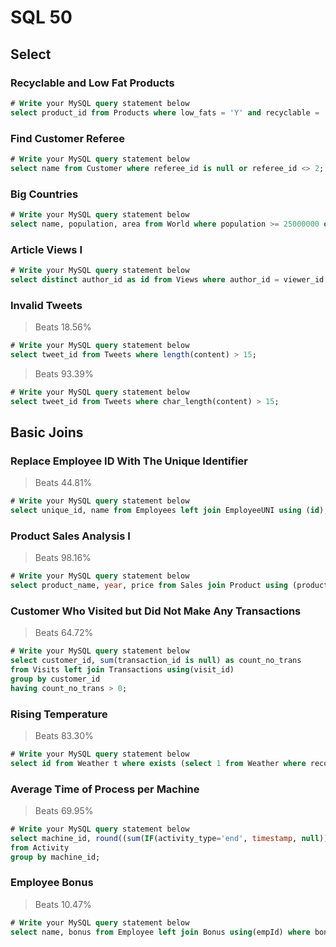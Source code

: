 # SQL 50

## Select

### Recyclable and Low Fat Products

```sql
# Write your MySQL query statement below
select product_id from Products where low_fats = 'Y' and recyclable = 'Y';
```

### Find Customer Referee

```sql
# Write your MySQL query statement below
select name from Customer where referee_id is null or referee_id <> 2;
```

### Big Countries

```sql
# Write your MySQL query statement below
select name, population, area from World where population >= 25000000 or area >= 3000000;
```

### Article Views I

```sql
# Write your MySQL query statement below
select distinct author_id as id from Views where author_id = viewer_id order by author_id;
```

### Invalid Tweets

> Beats 18.56%

```sql
# Write your MySQL query statement below
select tweet_id from Tweets where length(content) > 15;
```

> Beats 93.39%

```sql
# Write your MySQL query statement below
select tweet_id from Tweets where char_length(content) > 15;
```

## Basic Joins

### Replace Employee ID With The Unique Identifier

> Beats 44.81%

```sql
# Write your MySQL query statement below
select unique_id, name from Employees left join EmployeeUNI using (id);
```

### Product Sales Analysis I

> Beats 98.16%

```sql
# Write your MySQL query statement below
select product_name, year, price from Sales join Product using (product_id);
```

### Customer Who Visited but Did Not Make Any Transactions

> Beats 64.72%

```sql
# Write your MySQL query statement below
select customer_id, sum(transaction_id is null) as count_no_trans
from Visits left join Transactions using(visit_id)
group by customer_id
having count_no_trans > 0;
```

### Rising Temperature

> Beats 83.30%

```sql
# Write your MySQL query statement below
select id from Weather t where exists (select 1 from Weather where recordDate = subdate(t.recordDate, 1) and temperature < t.temperature);
```

### Average Time of Process per Machine

> Beats 69.95%

```sql
# Write your MySQL query statement below
select machine_id, round((sum(IF(activity_type='end', timestamp, null)) - sum(IF(activity_type='start', timestamp, null))) / (count(*) / 2), 3) as processing_time
from Activity
group by machine_id;
```

### Employee Bonus

> Beats 10.47%

```sql
# Write your MySQL query statement below
select name, bonus from Employee left join Bonus using(empId) where bonus is null or bonus < 1000;
```
